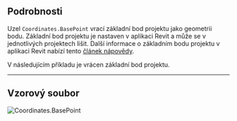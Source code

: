 ## Podrobnosti
Uzel `Coordinates.BasePoint` vrací základní bod projektu jako geometrii bodu. Základní bod projektu je nastaven v aplikaci Revit a může se v jednotlivých projektech lišit. Další informace o základním bodu projektu v aplikaci Revit nabízí tento [článek nápovědy](https://help.autodesk.com/view/RVT/2025/CSY/?guid=GUID-30D76259-CC67-4498-B06B-91F7517F9B65).

V následujícím příkladu je vrácen základní bod projektu.

___
## Vzorový soubor

![Coordinates.BasePoint](./Revit.Elements.Coordinates.BasePoint_img.jpg)
